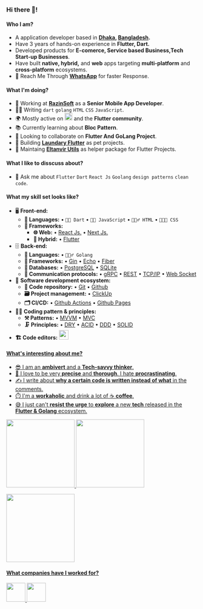 ### Hi there 👋!

<!--
**github.com/eltanvir/eltanvir** is a ✨ _special_ ✨ repository because its `README.md` (this file) appears on your GitHub profile.
-->

#### Who I am?

- A application developer based in **[Dhaka](https://en.wikipedia.org/wiki/Dhaka), [Bangladesh](https://en.wikipedia.org/wiki/Bangladesh).**
- Have 3 years of hands-on experience in **Flutter, Dart.**
- Developed products for **E-comerce, Service based Business,Tech Start-up Businesses**.
- Have built **native, hybrid,** and **web** apps targeting **multi-platform** and **cross-platform** ecosystems.
- 📱 Reach Me Through **[WhatsApp](https://wa.me/message/Y762POICMF4SB1)** for faster Response.

#### What I'm doing?

- 🏢 Working at **[RazinSoft](https://razinsoft.com)** as a **Senior Mobile App Developer**.
- 👨‍💻 Writing `dart` `golang` `HTML` `CSS` `JavaScript`.
- 🌍 Mostly active on <a href="https://www.linkedin.com/in/tanvirat0/"><img src="https://cdn-icons-png.flaticon.com/512/174/174857.png" height=20></a> and the **Flutter community**.
- 📚 Currently learning about **Bloc Pattern**.
- 👯 Looking to collaborate on **Flutter And GoLang Project**.
- 🥰 Building **[Laundary Flutter](https://github.com/ElTanvir/laundary_flutter)** as pet projects.
- 🤟 Maintaing **[Eltanvir Utils](https://github.com/ElTanvir/eltanvir_util)** as helper package for Flutter Projects.

#### What I like to disscuss about?

- 💬 Ask me about `Flutter` `Dart` `React Js` `Goolang` `design patterns` `clean code`.

#### What my skill set looks like?

- 🖥 **Front-end:**
  - **📜 Languages:** • `🧙🏻 Dart` • `👨‍🔧 JavaScript` • `🧚🏻‍♂️ HTML` • `👨🏻‍🎨 CSS`
  - **🔬 Frameworks:**
    - **🌐 Web:** • [React Js.](https://reactjs.org/) • [Next Js.](https://nextjs.org/)
    - **📱 Hybrid:** • [Flutter](https://flutter.dev/)
- 🗄️ **Back-end:**
  - **📜 Languages:** • `🧙🏻‍♂️ Golang`
  - **🔭 Frameworks:** • [Gin](https://github.com/gin-gonic/gin) • [Echo](https://echo.labstack.com/) • [Fiber](https://docs.gofiber.io/)
  - **💾 Databases:** • [PostgreSQL](https://www.postgresql.org/about/) • [SQLite](https://www.sqlite.org/index.html)
  - **🔌 Communication protocols:** • [gRPC](https://grpc.io/about/) • [REST](https://docs.microsoft.com/en-us/azure/architecture/best-practices/api-design) • [TCP/IP](https://www.techtarget.com/searchnetworking/definition/TCP-IP) • [Web Socket](https://developer.mozilla.org/en-US/docs/Web/API/WebSockets_API)
- 🎡 **Software development ecosystem:**
  - **📁 Code repository:** • [Git](https://git-scm.com/) • [Github](https://bitbucket.org/product)
  - **🗃 Project management:** • [ClickUp](https://clickup.com/)
  - **🗂 CI/CD:** • [Github Actions](https://github.com/features/actions) • [Github Pages](https://pages.github.com/)
- 🧙‍♂️ **Coding pattern & principles:**
  - **⚒ Patterns:** • [MVVM](https://en.wikipedia.org/wiki/Model%E2%80%93view%E2%80%93viewmodel) • [MVC](https://en.wikipedia.org/wiki/Model%E2%80%93view%E2%80%93controller)
  - **🗜 Principles:** • [DRY](https://en.wikipedia.org/wiki/Don%27t_repeat_yourself#:~:text=%22Don%27t%20repeat%20yourself%22,data%20normalization%20to%20avoid%20redundancy.) • [ACID](https://en.wikipedia.org/wiki/ACID) • [DDD](https://en.wikipedia.org/wiki/Domain-driven_design) • [SOLID](https://www.digitalocean.com/community/conceptual_articles/s-o-l-i-d-the-first-five-principles-of-object-oriented-design)
- **🏗️ Code editors:**
  <a href="https://code.visualstudio.com/"><img src="https://seeklogo.com/images/V/visual-studio-code-logo-449D71944F-seeklogo.com.png" height=25>

#### What's interesting about me?

- 😎 I am an **ambivert** and a **Tech-savvy thinker**.
- 🧐 I love to be very **precise** and **thorough**. I hate **procrastinating**.
- ✍️ I write about **why a certain code is written instead of what** in the comments.
- ⏱️ I'm a **workaholic** and drink a lot of ☕ **coffee**.
- 😅 I just can't **resist the urge** to **explore** a new **tech** released in the **Flutter & Golang** ecosystem.

<!--Github Stats-->
<p float="left">
<img height="180em" src="https://github-readme-stats.vercel.app/api?username=eltanvir&count_private=true&show_icons=true&theme=synthwave" />
  
<img height="180em" src="https://github-readme-stats.vercel.app/api/top-langs/?username=eltanvir&count_private=true&show_icons=true&theme=synthwave"/>
</p>
  
<img height="180em" src="http://github-readme-streak-stats.herokuapp.com?user=eltanvir&theme=synthwave&border_radius=10"/>

#### What companies have I worked for?

<p left="center">
  <a href="https://neways3.com/">
    <img src="https://neways3.com/wp-content/uploads/2019/05/Neways-Logo.png" height=50>
    </a> 
  <a href="https://razinsoft.com/">
    <img src="http://razinsoft.com/assets/img/home-4/white-text-logo.png" height=50>
  </a>

</p>
